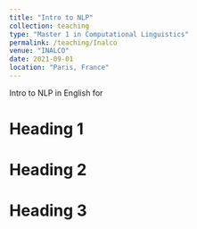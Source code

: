 ```yaml
---
title: "Intro to NLP"
collection: teaching
type: "Master 1 in Computational Linguistics"
permalink: /teaching/Inalco
venue: "INALCO"
date: 2021-09-01
location: "Paris, France"
---
```


Intro to NLP in English for 

Heading 1
======

Heading 2
======

Heading 3
======